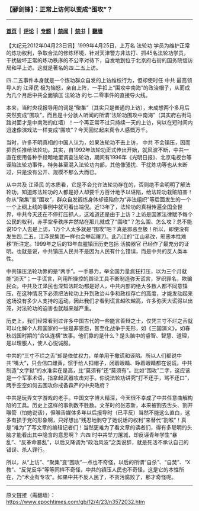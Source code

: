 ### 【郦剑锋】：正常上访何以变成“围攻”？

---

#### [首页](../../../..?n3572032) &nbsp;|&nbsp; [评论](../../../../../epoch-comment?n3572032) &nbsp;|&nbsp; [专题](../../../../../epoch-special?n3572032) &nbsp;|&nbsp; [禁闻](../../../../../epoch-news?n3572032) &nbsp;|&nbsp; [禁书](../../../../../books?n3572032) &nbsp;|&nbsp; [翻墙](https://github.com/gfw-breaker/nogfw/blob/master/README.md?n3572032)


<div class="post_content" id="artbody" itemprop="articleBody">
 <!-- article content begin -->
 <p>
  【大纪元2012年04月23日讯】1999年4月25日，上万名
  <ok href="https://www.epochtimes.com/gb/tag/%E6%B3%95%E8%BD%AE%E5%8A%9F.html">
   法轮功
  </ok>
  学员为维护正常的炼功权利，争取合法的修炼环境，针对天津警方非法打、抓45名法轮功学员，干扰破坏正常的炼功秩序的不公平对待下，自发地到位于北京府右街的国务院信访局和平上访。这就是著名的四.二五上访。
 </p>
 <p>
  四.二五事件本身就是一个炼功群众自发的上访维权行为，但却使时任
  <ok href="https://www.epochtimes.com/gb/tag/%E4%B8%AD%E5%85%B1.html">
   中共
  </ok>
  最高领导人的
  <ok href="https://www.epochtimes.com/gb/tag/%E6%B1%9F%E6%B3%BD%E6%B0%91.html">
   江泽民
  </ok>
  极为恼怒，亲自上阵，一手扣上“围攻中南海”的政治帽子，从而成为几个月后中共全面镇压
  <ok href="https://www.epochtimes.com/gb/tag/%E6%B3%95%E8%BD%AE%E5%8A%9F.html">
   法轮功
  </ok>
  的七.二零事件的直接导火线。
 </p>
 <p>
  本来，当时央视报导用的词是“聚集”（其实只是普通的上访），未成想两个多月后突然变成“围攻”，而且是十分骇人听闻的所谓“法轮功围攻中南海”（其实府右街马路对面才是中南海的红墙）！一个再正常不过只持续一天的上访，何以在短时间内迅速像演戏法一样变成“围攻”？今天回忆起来真令人感慨万千。
 </p>
 <p>
  当时，许多不明真相的中国人认为，如果法轮功不去上访，
  <ok href="https://www.epochtimes.com/gb/tag/%E4%B8%AD%E5%85%B1.html">
   中共
  </ok>
  不会镇压，因而把责任推给法轮功。其实，自1992年法轮功正式传出开始，就风波不断，中共一直在使用各种手段暗地里调查法轮功，期间有1996年《光明日报》、北京电视台等诬陷法轮功事件，特务甚至混入法轮功内部，其他像骚扰、干扰炼功等也从未断过，只是没有公开、规模不那么大而已。
 </p>
 <p>
  从中共及
  <ok href="https://www.epochtimes.com/gb/tag/%E6%B1%9F%E6%B3%BD%E6%B0%91.html">
   江泽民
  </ok>
  的本质看，它是不会允许法轮功存在的，否则绝不会明明了解法轮功，知道炼法轮功的人都是好人却要千方百计地予以诬陷，给法轮功栽赃陷害！你从“聚集”变“围攻”，群众自发锻炼身体却诬陷你为“非法组织”等后面发生的一个一个上纲上线的事例中就可看出端倪。近13年了，法轮功的真相传遍全国全世界，中共今天还在不停打压抓人，这难道还是由于上访？上访是国家法律赋予每个公民的权利，赤手空拳秩序井然站在那儿就成了“围攻”？怎么围、怎么攻？总不能说10个人去是上访，1万个人太多就是“围攻”吧？真是邪恶至极！所以，即使没有发生四.二五，江泽民集团一样也会举起屠刀。此乃江的“江山易改，邪恶本性难移”所注定。1999年之后的13年血腥镇压历史包括
  <ok href="https://www.epochtimes.com/gb/tag/%E6%B4%BB%E6%91%98%E5%99%A8%E5%AE%98.html">
   活摘器官
  </ok>
  已经作了最充分的证明。也就是说，中共镇压人民并不是因为人民有什么错误，而是中共的反人类本性。
 </p>
 <p>
  中共镇压法轮功靠的是“两手”。一手暴力，举全国力量疯狂打压，以为三个月就能“消灭”；一手谎言，利用所操控的舆论工具不断制造弥天谎言，罗织罪名，欺骗民众。中共及江泽民也深知法轮功都是好人，中共内部的绝大多数人都不同意镇压，在这种情况下必须把法轮功上升到政治斗争和政权存亡的高度，才能发动起来这场没有多少人支持的运动。因此我们才看到谎言越吹越高，许多弥天大谎得以出笼，对法轮功的迫害也就越来越严重。
 </p>
 <p>
  历史上，我们经常看到过许多中国古代的一些能言善辩之士，仅凭三寸不烂之舌就可以化解个人和国家的一些是非恩怨，甚至化战争于无形，如《三国演义》，如春秋战国时期的“合纵连横”故事。他们靠的是什么？是头脑中的睿智、智慧、道理，是以理服人，使人心悦诚服。
 </p>
 <p>
  中共的“三寸不烂之舌”却是依仗权力，单单用于撒谎和诬陷。所以人们都说中共“嘴大”，只会信口雌黄，惯于给人扣帽子，闭着眼睛、睁着眼睛都在说谎。中共制造“文字狱”的水准实在是高，比“莫须有”还“莫须有”。比如“围攻”二字，这应该是一个军事术语，指拿起武器攻击对手。你说法轮功讲究“打不还手，骂不还口”，两手空空如何去围攻你戒备森严的中央政府？
 </p>
 <p>
  中共是玩弄文字游戏的老手。中国文字博大精深，今天很不幸成了中共任意曲解构陷的工具。历史上这样的事例数不胜数。文革时的张志新，本来被割去舌头、割开喉管（怕她说话），但喉舌媒体多年以后报导时（已平反）当然不能这么直白，这多有损于党的形象啊，只好想出“残忍地剥夺了她说话的权利”来替代“割喉”！真是“难为”了写文章的编辑记者们！当然更难为了看文章的读者们，得有多聪明的头脑才能看出其中隐含的意思啊？
  <ok href="https://www.epochtimes.com/gb/tag/%E5%85%AD%E5%9B%9B.html">
   六四
  </ok>
  时中共举刀屠城，却反诬青年学生“暴乱”、“反革命暴乱”，以后又降调为“政治风波”之类说辞，就是死活不承认自己的错误、杀人罪行。
 </p>
 <p>
  所以，从“上访”、“聚集”变“围攻”一点也不奇怪，以后的所谓“自杀”、“自焚”、“X教”、“反党反华”等等同样不奇怪，中共的镇压人民也不奇怪，这是它的本性所在，乃“术业有专攻”。如果中共不反人民了，不贪污腐败了，那才奇怪呢。
 </p>
 <!-- article content end -->
 <div id="below_article_ad">
 </div>
</div>


---

原文链接（需翻墙）：https://www.epochtimes.com/gb/12/4/23/n3572032.htm